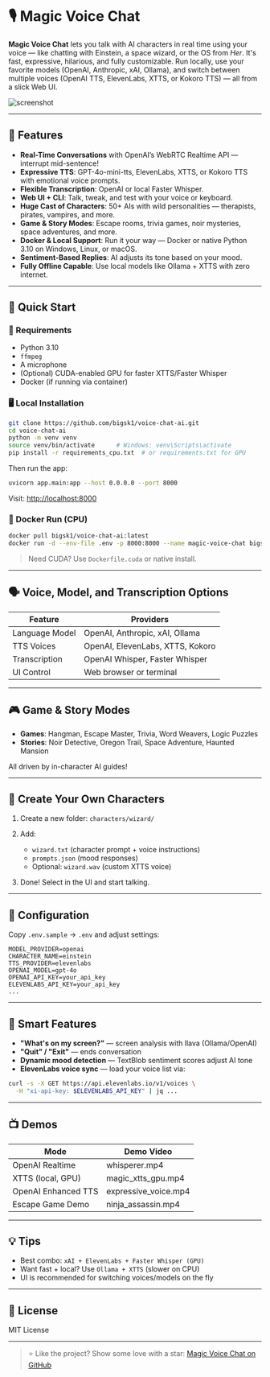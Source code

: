 # 🎙️ Magic Voice Chat

**Magic Voice Chat** lets you talk with AI characters in real time using your voice — like chatting with Einstein, a space wizard, or the OS from *Her*. It's fast, expressive, hilarious, and fully customizable. Run locally, use your favorite models (OpenAI, Anthropic, xAI, Ollama), and switch between multiple voices (OpenAI TTS, ElevenLabs, XTTS, or Kokoro TTS) — all from a slick Web UI.

![screenshot](https://github.com/bigsk1/voice-chat-ai/assets/demo_image.jpg)

---

## 🚀 Features

- **Real-Time Conversations** with OpenAI’s WebRTC Realtime API — interrupt mid-sentence!
- **Expressive TTS**: GPT-4o-mini-tts, ElevenLabs, XTTS, or Kokoro TTS with emotional voice prompts.
- **Flexible Transcription**: OpenAI or local Faster Whisper.
- **Web UI + CLI**: Talk, tweak, and test with your voice or keyboard.
- **Huge Cast of Characters**: 50+ AIs with wild personalities — therapists, pirates, vampires, and more.
- **Game & Story Modes**: Escape rooms, trivia games, noir mysteries, space adventures, and more.
- **Docker & Local Support**: Run it your way — Docker or native Python 3.10 on Windows, Linux, or macOS.
- **Sentiment-Based Replies**: AI adjusts its tone based on your mood.
- **Fully Offline Capable**: Use local models like Ollama + XTTS with zero internet.

---

## 🧪 Quick Start

### 🔧 Requirements

- Python 3.10  
- `ffmpeg`  
- A microphone  
- (Optional) CUDA-enabled GPU for faster XTTS/Faster Whisper  
- Docker (if running via container)

### 🖥️ Local Installation

```bash
git clone https://github.com/bigsk1/voice-chat-ai.git
cd voice-chat-ai
python -m venv venv
source venv/bin/activate      # Windows: venv\Scripts\activate
pip install -r requirements_cpu.txt  # or requirements.txt for GPU
````

Then run the app:

```bash
uvicorn app.main:app --host 0.0.0.0 --port 8000
```

Visit: [http://localhost:8000](http://localhost:8000)

### 🐳 Docker Run (CPU)

```bash
docker pull bigsk1/voice-chat-ai:latest
docker run -d --env-file .env -p 8000:8000 --name magic-voice-chat bigsk1/voice-chat-ai:latest
```

> Need CUDA? Use `Dockerfile.cuda` or native install.

---

## 🗣️ Voice, Model, and Transcription Options

| Feature        | Providers                        |
| -------------- | -------------------------------- |
| Language Model | OpenAI, Anthropic, xAI, Ollama   |
| TTS Voices     | OpenAI, ElevenLabs, XTTS, Kokoro |
| Transcription  | OpenAI Whisper, Faster Whisper   |
| UI Control     | Web browser or terminal          |

---

## 🎮 Game & Story Modes

* **Games**: Hangman, Escape Master, Trivia, Word Weavers, Logic Puzzles
* **Stories**: Noir Detective, Oregon Trail, Space Adventure, Haunted Mansion

All driven by in-character AI guides!

---

## 🧙 Create Your Own Characters

1. Create a new folder: `characters/wizard/`
2. Add:

   * `wizard.txt` (character prompt + voice instructions)
   * `prompts.json` (mood responses)
   * Optional: `wizard.wav` (custom XTTS voice)
3. Done! Select in the UI and start talking.

---

## 🔧 Configuration

Copy `.env.sample` → `.env` and adjust settings:

```env
MODEL_PROVIDER=openai
CHARACTER_NAME=einstein
TTS_PROVIDER=elevenlabs
OPENAI_MODEL=gpt-4o
OPENAI_API_KEY=your_api_key
ELEVENLABS_API_KEY=your_api_key
...
```

---

## 🧠 Smart Features

* **"What's on my screen?"** — screen analysis with llava (Ollama/OpenAI)
* **"Quit" / "Exit"** — ends conversation
* **Dynamic mood detection** — TextBlob sentiment scores adjust AI tone
* **ElevenLabs voice sync** — load your voice list via:

```bash
curl -s -X GET https://api.elevenlabs.io/v1/voices \
  -H "xi-api-key: $ELEVENLABS_API_KEY" | jq ...
```

---

## 📺 Demos

| Mode                | Demo Video            |
| ------------------- | --------------------- |
| OpenAI Realtime     | whisperer.mp4         |
| XTTS (local, GPU)   | magic\_xtts\_gpu.mp4  |
| OpenAI Enhanced TTS | expressive\_voice.mp4 |
| Escape Game Demo    | ninja\_assassin.mp4   |

---

## 💡 Tips

* Best combo: `xAI + ElevenLabs + Faster Whisper (GPU)`
* Want fast + local? Use `Ollama + XTTS` (slower on CPU)
* UI is recommended for switching voices/models on the fly

---

## 📜 License

MIT License

---

> ⭐ Like the project? Show some love with a star: [Magic Voice Chat on GitHub](https://github.com/bigsk1/voice-chat-ai)
